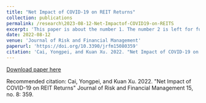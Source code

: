 ```yaml
---
title: "Net Impact of COVID-19 on REIT Returns"
collection: publications
permalink: /research\2023-08-12-Net-Impactof-COVID19-on-REITS
excerpt: 'This paper is about the number 1. The number 2 is left for future work.'
date: 2022-08-12
venue: 'Journal of Risk and Financial Management'
paperurl: 'https://doi.org/10.3390/jrfm15080359'
citation: 'Cai, Yongpei, and Kuan Xu. 2022. "Net Impact of COVID-19 on REIT Returns" Journal of Risk and Financial Management 15, no. 8: 359. https://doi.org/10.3390/jrfm15080359'
---
```



[Download paper here](https://doi.org/10.3390/jrfm15080359)

Recommended citation: Cai, Yongpei, and Kuan Xu. 2022. "Net Impact of COVID-19 on REIT Returns" Journal of Risk and Financial Management 15, no. 8: 359. 